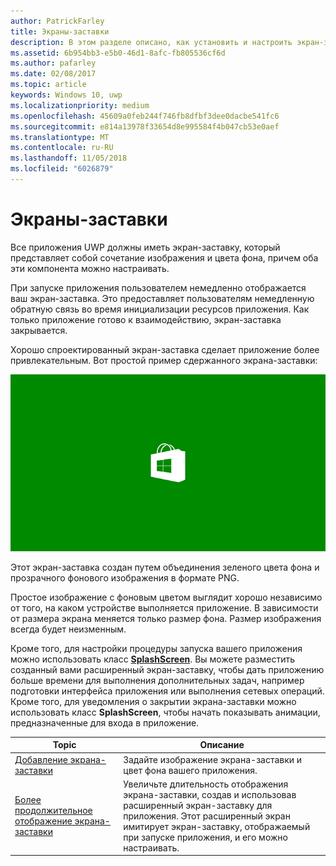 ```yaml
---
author: PatrickFarley
title: Экраны-заставки
description: В этом разделе описано, как установить и настроить экран-заставку вашего приложения.
ms.assetid: 6b954bb3-e5b0-46d1-8afc-fb805536cf6d
ms.author: pafarley
ms.date: 02/08/2017
ms.topic: article
keywords: Windows 10, uwp
ms.localizationpriority: medium
ms.openlocfilehash: 45609a0feb244f746fb8dfbf3dee0dacbe541fc6
ms.sourcegitcommit: e814a13978f33654d8e995584f4b047cb53e0aef
ms.translationtype: MT
ms.contentlocale: ru-RU
ms.lasthandoff: 11/05/2018
ms.locfileid: "6026879"
---
```

# <a name="splash-screens"></a>Экраны-заставки

Все приложения UWP должны иметь экран-заставку, который представляет собой сочетание изображения и цвета фона, причем оба эти компонента можно настраивать.

При запуске приложения пользователем немедленно отображается ваш экран-заставка. Это предоставляет пользователям немедленную обратную связь во время инициализации ресурсов приложения. Как только приложение готово к взаимодействию, экран-заставка закрывается.

Хорошо спроектированный экран-заставка сделает приложение более привлекательным. Вот простой пример сдержанного экрана-заставки:

![снимок экрана-заставки в масштабе 75%, используемый в разделе “Пример экрана-заставки”.](images/regularsplashscreen.png)

Этот экран-заставка создан путем объединения зеленого цвета фона и прозрачного фонового изображения в формате PNG.

Простое изображение с фоновым цветом выглядит хорошо независимо от того, на каком устройстве выполняется приложение. В зависимости от размера экрана меняется только размер фона. Размер изображения всегда будет неизменным.

Кроме того, для настройки процедуры запуска вашего приложения можно использовать класс [**SplashScreen**](https://msdn.microsoft.com/library/windows/apps/br224763). Вы можете разместить созданный вами расширенный экран-заставку, чтобы дать приложению больше времени для выполнения дополнительных задач, например подготовки интерфейса приложения или выполнения сетевых операций. Кроме того, для уведомления о закрытии экрана-заставки можно использовать класс **SplashScreen**, чтобы начать показывать анимации, предназначенные для входа в приложение.

| Topic | Описание |
|-------|-------------|
| [Добавление экрана-заставки](add-a-splash-screen.md) | Задайте изображение экрана-заставки и цвет фона вашего приложения. |
| [Более продолжительное отображение экрана-заставки](create-a-customized-splash-screen.md) | Увеличьте длительность отображения экрана-заставки, создав и использовав расширенный экран-заставку для приложения. Этот расширенный экран имитирует экран-заставку, отображаемый при запуске приложения, и его можно настраивать. |